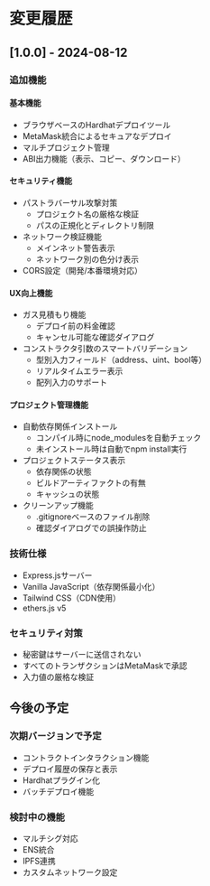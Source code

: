 # 変更履歴

## [1.0.0] - 2024-08-12

### 追加機能

#### 基本機能
- ブラウザベースのHardhatデプロイツール
- MetaMask統合によるセキュアなデプロイ
- マルチプロジェクト管理
- ABI出力機能（表示、コピー、ダウンロード）

#### セキュリティ機能
- パストラバーサル攻撃対策
  - プロジェクト名の厳格な検証
  - パスの正規化とディレクトリ制限
- ネットワーク検証機能
  - メインネット警告表示
  - ネットワーク別の色分け表示
- CORS設定（開発/本番環境対応）

#### UX向上機能
- ガス見積もり機能
  - デプロイ前の料金確認
  - キャンセル可能な確認ダイアログ
- コンストラクタ引数のスマートバリデーション
  - 型別入力フィールド（address、uint、bool等）
  - リアルタイムエラー表示
  - 配列入力のサポート

#### プロジェクト管理機能
- 自動依存関係インストール
  - コンパイル時にnode_modulesを自動チェック
  - 未インストール時は自動でnpm install実行
- プロジェクトステータス表示
  - 依存関係の状態
  - ビルドアーティファクトの有無
  - キャッシュの状態
- クリーンアップ機能
  - .gitignoreベースのファイル削除
  - 確認ダイアログでの誤操作防止

### 技術仕様
- Express.jsサーバー
- Vanilla JavaScript（依存関係最小化）
- Tailwind CSS（CDN使用）
- ethers.js v5

### セキュリティ対策
- 秘密鍵はサーバーに送信されない
- すべてのトランザクションはMetaMaskで承認
- 入力値の厳格な検証

## 今後の予定

### 次期バージョンで予定
- コントラクトインタラクション機能
- デプロイ履歴の保存と表示
- Hardhatプラグイン化
- バッチデプロイ機能

### 検討中の機能
- マルチシグ対応
- ENS統合
- IPFS連携
- カスタムネットワーク設定